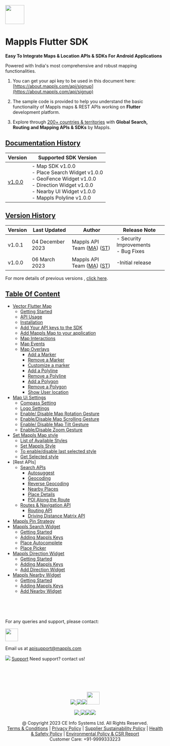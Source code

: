 [<img src="https://about.mappls.com/images/mappls-b-logo.svg" height="60"/> </p>](https://www.mapmyindia.com/api)

# Mappls Flutter SDK

**Easy To Integrate Maps & Location APIs & SDKs For Android Applications**

Powered with India's most comprehensive and robust mapping functionalities.

1. You can get your api key to be used in this document here: [https://about.mappls.com/api/signup](https://about.mappls.com/api/signup)

2. The sample code is provided to help you understand the basic functionality of Mappls maps & REST APIs working on **Flutter** development platform.

4. Explore through [200+ countries & territories](https://github.com/mappls-api/mappls-rest-apis/blob/main/docs/countryISO.md) with **Global Search, Routing and Mapping APIs & SDKs** by Mappls.

## [Documentation History](#Documentation-History)

| Version | Supported SDK Version |  
| ---- | ---- |    
| [v1.0.0](docs/v1.0.0/README.md) | - Map SDK v1.0.0 <br/> - Place Search Widget v1.0.0 <br/> - GeoFence Widget v1.0.0 <br/> - Direction Widget v1.0.0 <br/> - Nearby UI Widget v1.0.0 <br/> - Mappls Polyline v1.0.0 |

## [Version History](#Version-History)
| Version | Last Updated | Author |  Release Note| 
| ---- | ---- | ---- | ---- |
| v1.0.1 | 04 December 2023 | Mappls API Team ([MA](https://github.com/mdakram)) ([ST](https://github.com/saksham66)) |   - Security Improvements <br/> - Bug Fixes |
| v1.0.0 | 06 March 2023 | Mappls API Team ([MA](https://github.com/mdakram)) ([ST](https://github.com/saksham66)) |   -Initial release  |

For more details of previous versions , [click here](docs/v1.0.0/Version-History.md).

## [Table Of Content](#Table-Of-Content)
- [Vector Flutter Map](docs/v1.0.0/Getting-Started.md)
  - [Getting Started](docs/v1.0.0/Getting-Started.md#getting-started)
  - [API Usage](docs/v1.0.0/Getting-Started.md#api-usage)
  - [Installation](docs/v1.0.0/Getting-Started.md#installation)
  - [Add Your API keys to the SDK](docs/v1.0.0/Getting-Started.md#add-your-api-keys-to-the-sdk)
  - [Add Mappls Map to your application](docs/v1.0.0/Getting-Started.md#add-mappls-map-to-your-application)
  - [Map Interactions](docs/v1.0.0/Getting-Started.md#map-interactions)
  - [Map Events](docs/v1.0.0/Getting-Started.md#map-events)
  - [Map Overlays](docs/v1.0.0/Getting-Started.md#map-overlays)
    - [Add a Marker](docs/v1.0.0/Getting-Started.md#add-a-marker)
    - [Remove a Marker](docs/v1.0.0/Getting-Started.md#remove-a-marker)
    - [Customize a marker](docs/v1.0.0/Getting-Started.md#customize-a-marker)
    - [Add a Polyline](docs/v1.0.0/Getting-Started.md#add-a-polyline)
    - [Remove a Polyline](docs/v1.0.0/Getting-Started.md#remove-a-polyline)
    - [Add a Polygon](docs/v1.0.0/Getting-Started.md#add-a-polygon)
    - [Remove a Polygon](docs/v1.0.0/Getting-Started.md#remove-a-polygon)
    - [Show User location](docs/v1.0.0/Getting-Started.md#show-user-location)
- [Map Ui Settings](docs/v1.0.0/Map-Ui-Settings.md)
  - [Compass Setting](docs/v1.0.0/Map-Ui-Settings.md#compass-settings)
  - [Logo Settings](docs/v1.0.0/Map-Ui-Settings.md#logo-settings)
  - [Enable/ Disable Map Rotation Gesture](docs/v1.0.0/Map-Ui-Settings.md#enable-disable-map-rotation-gesture)
  - [Enable/Disable Map Scrolling Gesture](docs/v1.0.0/Map-Ui-Settings.md#enabledisable-map-scrolling-gesture)
  - [Enable/ Disable Map Tilt Gesture](docs/v1.0.0/Map-Ui-Settings.md#enable-disable-map-tilt-gesture)
  - [Enable/Disable Zoom Gesture](docs/v1.0.0/Map-Ui-Settings.md#enabledisable-zoom-gesture)
- [Set Mappls Map style](docs/v1.0.0/Mappls-Map-Style.md)
  - [List of Available Styles](docs/v1.0.0/Mappls-Map-Style.md#list-of-available-styles)
  - [Set Mappls Style](docs/v1.0.0/Mappls-Map-Style.md#set-mappls-style)
  - [To enable/disable last selected style](docs/v1.0.0/Mappls-Map-Style.md#to-enabledisable-last-selected-style)
  - [Get Selected style](docs/v1.0.0/Mappls-Map-Style.md#get-selected-style)
- [Rest APIs]
  - [Search APIs](docs/v1.0.0/Search-Api.md)
    - [Autosuggest](docs/v1.0.0/Search-Api.md#auto-suggest)
    - [Geocoding](docs/v1.0.0/Search-Api.md#geocoding)
    - [Reverse Geocoding](docs/v1.0.0/Search-Api.md#reverse-geocoding)
    - [Nearby Places](docs/v1.0.0/Search-Api.md#nearby-places)
    - [Place Details](docs/v1.0.0/Search-Api.md#place-details)
    - [POI Along the Route](docs/v1.0.0/Search-Api.md#poi-along-the-route)
  - [Routes & Navigation API](docs/v1.0.0/Routing-Api.md)
    - [Routing API](docs/v1.0.0/Routing-Api.md#routing-api)
    - [Driving Distance Matrix API](docs/v1.0.0/Routing-Api.md#driving-distance-matrix-api)
- [Mappls Pin Strategy](docs/v1.0.0/Mappls-Pin-Strategy.md)
- [Mappls Search Widget](docs/v1.0.0/Place-Autocomplete-Widget.md)
  - [Getting Started](docs/v1.0.0/Place-Autocomplete-Widget.md#getting-started)
  - [Adding Mappls Keys](docs/v1.0.0/Place-Autocomplete-Widget.md#adding-mappls-keys)
  - [Place Autocomplete](docs/v1.0.0/Place-Autocomplete-Widget.md#place-autocomplete)
  - [Place Picker](docs/v1.0.0/Place-Autocomplete-Widget.md#place-picker)
- [Mappls Direction Widget](docs/v1.0.0/Direction-Ui.md)
  - [Getting Started](docs/v1.0.0/Direction-Ui.md#getting-started)
  - [Adding Mappls Keys](docs/v1.0.0/Direction-Ui.md#adding-mappls-keys)
  - [Add Direction Widget](docs/v1.0.0/Direction-Ui.md#add-direction-widget)
- [Mappls Nearby Widget](docs/v1.0.0/Nearby-Widget.md)
  - [Getting Started](docs/v1.0.0/Nearby-Widget.md#getting-started)
  - [Adding Mappls Keys](docs/v1.0.0/Nearby-Widget.md#adding-mappls-keys)
  - [Add Nearby Widget](docs/v1.0.0/Nearby-Widget.md#add-nearby-widget)


<br><br><br>

For any queries and support, please contact:

[<img src="https://about.mappls.com/images/mappls-logo.svg" height="40"/> </p>](https://about.mappls.com/api/)
Email us at [apisupport@mappls.com](mailto:apisupport@mappls.com)


![](https://www.mapmyindia.com/api/img/icons/support.png)
[Support](https://about.mappls.com/contact/)
Need support? contact us!

<br></br>
<br></br>

[<p align="center"> <img src="https://www.mapmyindia.com/api/img/icons/stack-overflow.png"/> ](https://stackoverflow.com/questions/tagged/mappls-api)[![](https://www.mapmyindia.com/api/img/icons/blog.png)](https://about.mappls.com/blog/)[![](https://www.mapmyindia.com/api/img/icons/gethub.png)](https://github.com/Mappls-api)[<img src="https://mmi-api-team.s3.ap-south-1.amazonaws.com/API-Team/npm-logo.one-third%5B1%5D.png" height="40"/> </p>](https://www.npmjs.com/org/mapmyindia)



[<p align="center"> <img src="https://www.mapmyindia.com/june-newsletter/icon4.png"/> ](https://www.facebook.com/Mapplsofficial)[![](https://www.mapmyindia.com/june-newsletter/icon2.png)](https://twitter.com/mappls)[![](https://www.mapmyindia.com/newsletter/2017/aug/llinkedin.png)](https://www.linkedin.com/company/mappls/)[![](https://www.mapmyindia.com/june-newsletter/icon3.png)](https://www.youtube.com/channel/UCAWvWsh-dZLLeUU7_J9HiOA)




<div align="center">@ Copyright 2023 CE Info Systems Ltd. All Rights Reserved.</div>

<div align="center"> <a href="https://about.mappls.com/api/terms-&-conditions">Terms & Conditions</a> | <a href="https://about.mappls.com/about/privacy-policy">Privacy Policy</a> | <a href="https://about.mappls.com/pdf/mapmyIndia-sustainability-policy-healt-labour-rules-supplir-sustainability.pdf">Supplier Sustainability Policy</a> | <a href="https://about.mappls.com/pdf/Health-Safety-Management.pdf">Health & Safety Policy</a> | <a href="https://about.mappls.com/pdf/Environment-Sustainability-Policy-CSR-Report.pdf">Environmental Policy & CSR Report</a>

<div align="center">Customer Care: +91-9999333223</div>
